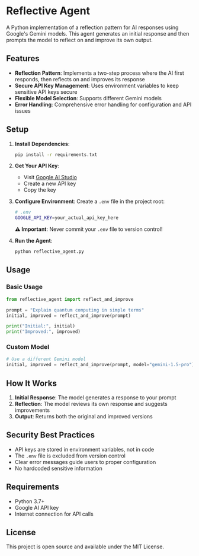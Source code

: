 # Reflective Agent

A Python implementation of a reflection pattern for AI responses using Google's Gemini models. This agent generates an initial response and then prompts the model to reflect on and improve its own output.

## Features

- **Reflection Pattern**: Implements a two-step process where the AI first responds, then reflects on and improves its response
- **Secure API Key Management**: Uses environment variables to keep sensitive API keys secure
- **Flexible Model Selection**: Supports different Gemini models
- **Error Handling**: Comprehensive error handling for configuration and API issues

## Setup

1. **Install Dependencies**:
   ```bash
   pip install -r requirements.txt
   ```

2. **Get Your API Key**:
   - Visit [Google AI Studio](https://makersuite.google.com/app/apikey)
   - Create a new API key
   - Copy the key

3. **Configure Environment**:
   Create a `.env` file in the project root:
   ```bash
   # .env
   GOOGLE_API_KEY=your_actual_api_key_here
   ```

   **⚠️ Important**: Never commit your `.env` file to version control!

4. **Run the Agent**:
   ```bash
   python reflective_agent.py
   ```

## Usage

### Basic Usage
```python
from reflective_agent import reflect_and_improve

prompt = "Explain quantum computing in simple terms"
initial, improved = reflect_and_improve(prompt)

print("Initial:", initial)
print("Improved:", improved)
```

### Custom Model
```python
# Use a different Gemini model
initial, improved = reflect_and_improve(prompt, model="gemini-1.5-pro")
```

## How It Works

1. **Initial Response**: The model generates a response to your prompt
2. **Reflection**: The model reviews its own response and suggests improvements
3. **Output**: Returns both the original and improved versions

## Security Best Practices

- API keys are stored in environment variables, not in code
- The `.env` file is excluded from version control
- Clear error messages guide users to proper configuration
- No hardcoded sensitive information

## Requirements

- Python 3.7+
- Google AI API key
- Internet connection for API calls

## License

This project is open source and available under the MIT License.
